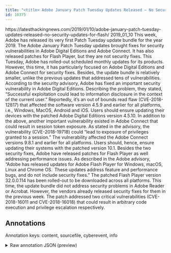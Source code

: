 ```yaml
---
title: "<title> Adobe January Patch Tuesday Updates Released – No Security Updates For Flash!   </title>"
id: 10375
---
```


<title> Adobe January Patch Tuesday Updates Released – No Security Updates For Flash!   </title>
<source> https://latesthackingnews.com/2019/01/10/adobe-january-patch-tuesday-updates-released-no-security-updates-for-flash/ </source>
<date> 2019_01_10 </date>
<text>
This week, Adobe has  released its very first Patch Tuesday update bundle for the year 2019. The Adobe January Patch Tuesday updates brought fixes for security vulnerabilities in Adobe Digital Editions and Adobe Connect. It has also released patches for Flash Player, but they are not security fixes.
This Tuesday, Adobe has rolled-out scheduled monthly updates for its products. However, this time, it has particularly focused on Adobe Digital Editions and Adobe Connect for security fixes. Besides, the update bundle is relatively smaller, unlike the previous updates that addressed tens of vulnerabilities.
According to the security advisory, Adobe has fixed an important security vulnerability in Adobe Digital Editions. Describing the problem, they stated,
    “Successful exploitation could lead to information disclosure in the context of the current user.”
Reportedly, it’s an out of bounds read flaw (CVE-2018-12817) that affected the software version 4.5.9 and earlier for all platforms, i.e., Windows, MacOS, Android and iOS. Users should ensure updating their devices with the patched Adobe Digital Editions version 4.5.10.
In addition to the above, another important vulnerability existed in Adobe Connect that could result in session token exposure. As stated in the advisory, the vulnerability (CVE-2018-19718) could “lead to exposure of privileges granted to a session.”
The vulnerability affected the Adobe Connect versions 9.8.1 and earlier for all platforms. Users should, hence, ensure updating their systems with the patched version 10.1.
Besides the two security fixes, Adobe have released patches for Flash Player as well addressing performance issues. As described in the Adobe advisory,
    “Adobe has released updates for Adobe Flash Player for Windows, macOS, Linux and Chrome OS.  These updates address feature and performance bugs, and do not include security fixes.”
The patched Flash Player version 32.0.0.114 has been rolled-out to be downloaded across all platforms.
This time, the update bundle did not address security problems in Adobe Reader or Acrobat. However, the vendors already released security fixes for them in the previous week. The patch addressed two critical vulnerabilities (CVE-2018-16011 and CVE-2018-16018) that could result in arbitrary code execution and privilege escalation respectively. 
</text>



## Annotations

Annotation keys: content, sourcefile, cyberevent, info

<details>
<summary>Raw annotation JSON (preview)</summary>

```json
{
  "content": "This week, Adobe has  released its very first Patch Tuesday update bundle for the year 2019. The Adobe January Patch Tuesday updates brought fixes for security vulnerabilities in Adobe Digital Editions and Adobe Connect. It has also released patches for Flash Player, but they are not security fixes. This Tuesday, Adobe has rolled-out scheduled monthly updates for its products. However, this time, it has particularly focused on Adobe Digital Editions and Adobe Connect for security fixes. Besides, the update bundle is relatively smaller, unlike the previous updates that addressed tens of vulnerabilities. According to the security advisory, Adobe has fixed an important security vulnerability in Adobe Digital Editions. Describing the problem, they stated,     \u201cSuccessful exploitation could lead to information disclosure in the context of the current user.\u201d Reportedly, it\u2019s an out of bounds read flaw (CVE-2018-12817) that affected the software version 4.5.9 and earlier for all platforms, i.e., Windows, MacOS, Android and iOS. Users should ensure updating their devices with the patched Adobe Digital Editions version 4.5.10. In addition to the above, another important vulnerability existed in Adobe Connect that could result in session token exposure. As stated in the advisory, the vulnerability (CVE-2018-19718) could \u201clead to exposure of privileges granted to a session.\u201d The vulnerability affected the Adobe Connect versions 9.8.1 and earlier for all platforms. Users should, hence, ensure updating their systems with the patched version 10.1. Besides the two security fixes, Adobe have released patches for Flash Player as well addressing performance issues. As described in the Adobe advisory,     \u201cAdobe has released updates for Adobe Flash Player for Windows, macOS, Linux and Chrome OS.\u202f These updates address feature and performance bugs, and do not include security fixes.\u201d The patched Flash Player version 32.0.0.114 has been rolled-out to be downloaded across all platforms. This time, the update bundle did not address security problems in Adobe Reader or Acrobat. However, the vendors already released security fixes for them in the previous week. The patch addressed two critical vulnerabilities (CVE-2018-16011 and CVE-2018-16018) that could result in arbitrary code execution and privilege escalation respectively. ",
  "sourcefile": "10375.txt",
  "cyberevent": {
    "hopper": [
      {
        "index": 0,
        "relation": "Same",
        "events": [
          {
            "index": "E1",
            "type": "Vulnerability-related",
            "realis": "Actual",
            "nugget": {
              "startOffset": 17,
              "index": "T3",
              "endOffset": 30,
              "text": "has  released"
            },
            "argument": [
              {
                "index": "T5",
                "text": "the year 2019",
                "endOffset": 91,
                "role": {
                  "type": "Time"
                },
                "startOffset": 78,
                "type": "Time"
              },
              {
                "index": "T4",
                "text": "update bundle",
                "endOffset": 73,
                "role": {
                  "type": "Patch"
                },
                "startOffset": 60,
                "type": "Patch"
              },
              {
                "index": "T2",
                "external_reference": {
                  "dbpediaURI": "http://dbpedia.org/resource/Adobe_Systems",
                  "wikidataid": "Q11463"
                },
                "endOffset": 16,
                "role": {
                  "type": "Releaser"
                },
                "text": "Adobe",
                "startOffset": 11,
                "type": "Organization"
              },
              {
                "index": "T1",
                "text": "This week",
                "endOffset": 9,

```
</details>
